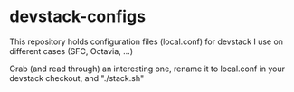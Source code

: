 # devstack-configs
This repository holds configuration files (local.conf) for devstack I use on different cases (SFC, Octavia, …)

Grab (and read through) an interesting one, rename it to local.conf in your devstack checkout, and "./stack.sh"
